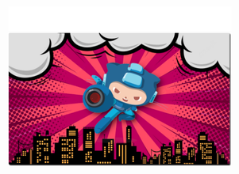 
<p align="center">
  <a href="https://github.com/nitai-satapathy">
    <img width="450" src="https://raw.githubusercontent.com/chiku-bot/chiku-bot/main/intro.svg" />
    <br />
    <img width="450" src="https://raw.githubusercontent.com/chiku-bot/chiku-bot/main/banner.png" />
  </a>
</p>

